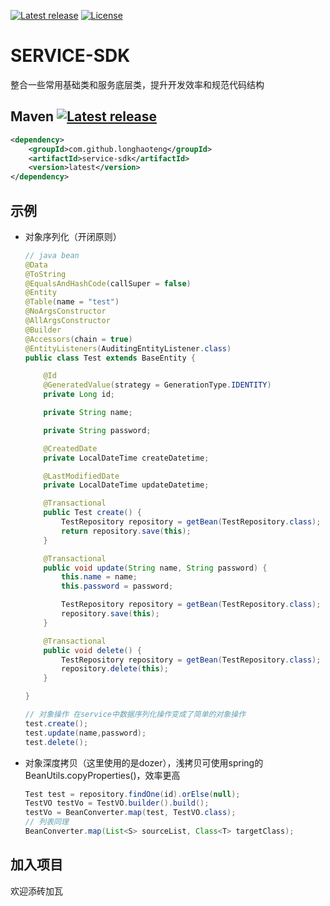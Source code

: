[![Latest release](https://img.shields.io/github/release/longhaoteng/api-spring-boot-starter.svg)](https://github.com/longhaoteng/service-sdk/releases/latest)
[![License](https://img.shields.io/hexpm/l/plug.svg?maxAge=2592000)](https://github.com/longhaoteng/service-sdk/blob/master/LICENSE)

# SERVICE-SDK

整合一些常用基础类和服务底层类，提升开发效率和规范代码结构



## Maven [![Latest release](https://img.shields.io/badge/dynamic/json.svg?color=lightgrey&label=latest&query=tag_name&url=https://api.github.com/repos/longhaoteng/service-sdk/releases/latest)](https://github.com/longhaoteng/service-sdk/releases/latest)

```XML
<dependency>
    <groupId>com.github.longhaoteng</groupId>
    <artifactId>service-sdk</artifactId>
    <version>latest</version>
</dependency>
```



## 示例

- 对象序列化（开闭原则）

  ```java
  // java bean
  @Data
  @ToString
  @EqualsAndHashCode(callSuper = false)
  @Entity
  @Table(name = "test")
  @NoArgsConstructor
  @AllArgsConstructor
  @Builder
  @Accessors(chain = true)
  @EntityListeners(AuditingEntityListener.class)
  public class Test extends BaseEntity {
  
      @Id
      @GeneratedValue(strategy = GenerationType.IDENTITY)
      private Long id;
  
      private String name;
  
      private String password;
  
      @CreatedDate
      private LocalDateTime createDatetime;
  
      @LastModifiedDate
      private LocalDateTime updateDatetime;
  
      @Transactional
      public Test create() {
          TestRepository repository = getBean(TestRepository.class);
          return repository.save(this);
      }
  
      @Transactional
      public void update(String name, String password) {
          this.name = name;
          this.password = password;
  
          TestRepository repository = getBean(TestRepository.class);
          repository.save(this);
      }
  
      @Transactional
      public void delete() {
          TestRepository repository = getBean(TestRepository.class);
          repository.delete(this);
      }
  
  }
  
  // 对象操作 在service中数据序列化操作变成了简单的对象操作
  test.create();
  test.update(name,password);
  test.delete();
  ```
- 对象深度拷贝（这里使用的是dozer），浅拷贝可使用spring的BeanUtils.copyProperties()，效率更高
  
  ```java
  Test test = repository.findOne(id).orElse(null);
  TestVO testVo = TestVO.builder().build();
  testVo = BeanConverter.map(test, TestVO.class);
  // 列表同理
  BeanConverter.map(List<S> sourceList, Class<T> targetClass);
  ```


## 加入项目
欢迎添砖加瓦

